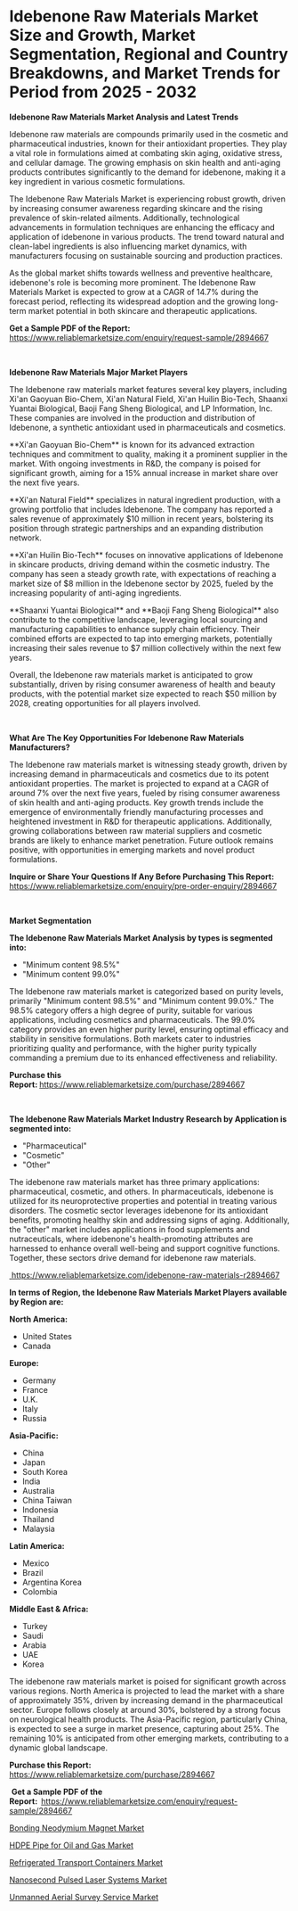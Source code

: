<p><h1>Idebenone Raw Materials Market Size and Growth, Market Segmentation, Regional and Country Breakdowns, and Market Trends for Period from 2025 -  2032</h1></p><p><strong>Idebenone Raw Materials Market Analysis and Latest Trends</strong></p>
<p><p>Idebenone raw materials are compounds primarily used in the cosmetic and pharmaceutical industries, known for their antioxidant properties. They play a vital role in formulations aimed at combating skin aging, oxidative stress, and cellular damage. The growing emphasis on skin health and anti-aging products contributes significantly to the demand for idebenone, making it a key ingredient in various cosmetic formulations.</p><p>The Idebenone Raw Materials Market is experiencing robust growth, driven by increasing consumer awareness regarding skincare and the rising prevalence of skin-related ailments. Additionally, technological advancements in formulation techniques are enhancing the efficacy and application of idebenone in various products. The trend toward natural and clean-label ingredients is also influencing market dynamics, with manufacturers focusing on sustainable sourcing and production practices. </p><p>As the global market shifts towards wellness and preventive healthcare, idebenone's role is becoming more prominent. The Idebenone Raw Materials Market is expected to grow at a CAGR of 14.7% during the forecast period, reflecting its widespread adoption and the growing long-term market potential in both skincare and therapeutic applications.</p></p>
<p><strong>Get a Sample PDF of the Report:&nbsp;</strong> <a href="https://www.reliablemarketsize.com/enquiry/request-sample/2894667?utm_campaign=1895&utm_medium=2&utm_source=Github&utm_content=ia&utm_term=15032025&utm_id=idebenone-raw-materials">https://www.reliablemarketsize.com/enquiry/request-sample/2894667</a></p>
<p>&nbsp;</p>
<p><strong>Idebenone Raw Materials Major Market Players</strong></p>
<p><p>The Idebenone raw materials market features several key players, including Xi'an Gaoyuan Bio-Chem, Xi'an Natural Field, Xi'an Huilin Bio-Tech, Shaanxi Yuantai Biological, Baoji Fang Sheng Biological, and LP Information, Inc. These companies are involved in the production and distribution of Idebenone, a synthetic antioxidant used in pharmaceuticals and cosmetics.</p><p>**Xi'an Gaoyuan Bio-Chem** is known for its advanced extraction techniques and commitment to quality, making it a prominent supplier in the market. With ongoing investments in R&D, the company is poised for significant growth, aiming for a 15% annual increase in market share over the next five years. </p><p>**Xi'an Natural Field** specializes in natural ingredient production, with a growing portfolio that includes Idebenone. The company has reported a sales revenue of approximately $10 million in recent years, bolstering its position through strategic partnerships and an expanding distribution network.</p><p>**Xi'an Huilin Bio-Tech** focuses on innovative applications of Idebenone in skincare products, driving demand within the cosmetic industry. The company has seen a steady growth rate, with expectations of reaching a market size of $8 million in the Idebenone sector by 2025, fueled by the increasing popularity of anti-aging ingredients.</p><p>**Shaanxi Yuantai Biological** and **Baoji Fang Sheng Biological** also contribute to the competitive landscape, leveraging local sourcing and manufacturing capabilities to enhance supply chain efficiency. Their combined efforts are expected to tap into emerging markets, potentially increasing their sales revenue to $7 million collectively within the next few years.</p><p>Overall, the Idebenone raw materials market is anticipated to grow substantially, driven by rising consumer awareness of health and beauty products, with the potential market size expected to reach $50 million by 2028, creating opportunities for all players involved.</p></p>
<p>&nbsp;</p>
<p><strong>What Are The Key Opportunities For Idebenone Raw Materials Manufacturers?</strong></p>
<p><p>The Idebenone raw materials market is witnessing steady growth, driven by increasing demand in pharmaceuticals and cosmetics due to its potent antioxidant properties. The market is projected to expand at a CAGR of around 7% over the next five years, fueled by rising consumer awareness of skin health and anti-aging products. Key growth trends include the emergence of environmentally friendly manufacturing processes and heightened investment in R&D for therapeutic applications. Additionally, growing collaborations between raw material suppliers and cosmetic brands are likely to enhance market penetration. Future outlook remains positive, with opportunities in emerging markets and novel product formulations.</p></p>
<p><strong>Inquire or Share Your Questions If Any Before Purchasing This Report:</strong> <a href="https://www.reliablemarketsize.com/enquiry/pre-order-enquiry/2894667?utm_campaign=1895&utm_medium=2&utm_source=Github&utm_content=ia&utm_term=15032025&utm_id=idebenone-raw-materials">https://www.reliablemarketsize.com/enquiry/pre-order-enquiry/2894667</a></p>
<p>&nbsp;</p>
<p><strong>Market Segmentation</strong></p>
<p><strong>The Idebenone Raw Materials Market Analysis by types is segmented into:</strong></p>
<p><ul><li>"Minimum content 98.5%"</li><li>"Minimum content 99.0%"</li></ul></p>
<p><p>The Idebenone raw materials market is categorized based on purity levels, primarily "Minimum content 98.5%" and "Minimum content 99.0%." The 98.5% category offers a high degree of purity, suitable for various applications, including cosmetics and pharmaceuticals. The 99.0% category provides an even higher purity level, ensuring optimal efficacy and stability in sensitive formulations. Both markets cater to industries prioritizing quality and performance, with the higher purity typically commanding a premium due to its enhanced effectiveness and reliability.</p></p>
<p><strong>Purchase this Report:&nbsp;</strong><a href="https://www.reliablemarketsize.com/purchase/2894667?utm_campaign=1895&utm_medium=2&utm_source=Github&utm_content=ia&utm_term=15032025&utm_id=idebenone-raw-materials">https://www.reliablemarketsize.com/purchase/2894667</a></p>
<p>&nbsp;</p>
<p><strong>The Idebenone Raw Materials Market Industry Research by Application is segmented into:</strong></p>
<p><ul><li>"Pharmaceutical"</li><li>"Cosmetic"</li><li>"Other"</li></ul></p>
<p><p>The idebenone raw materials market has three primary applications: pharmaceutical, cosmetic, and others. In pharmaceuticals, idebenone is utilized for its neuroprotective properties and potential in treating various disorders. The cosmetic sector leverages idebenone for its antioxidant benefits, promoting healthy skin and addressing signs of aging. Additionally, the "other" market includes applications in food supplements and nutraceuticals, where idebenone's health-promoting attributes are harnessed to enhance overall well-being and support cognitive functions. Together, these sectors drive demand for idebenone raw materials.</p></p>
<p><a href="https://www.reliablemarketsize.com/idebenone-raw-materials-r2894667?utm_campaign=1895&utm_medium=2&utm_source=Github&utm_content=ia&utm_term=15032025&utm_id=idebenone-raw-materials">&nbsp;https://www.reliablemarketsize.com/idebenone-raw-materials-r2894667</a></p>
<p><strong>In terms of Region, the Idebenone Raw Materials Market Players available by Region are:</strong></p>
<p>
    <p> <strong> North America: </strong>
        <ul>
            <li>United States</li>
            <li>Canada</li>
        </ul>
        </p> 
    <p> <strong> Europe: </strong>
        <ul>
            <li>Germany</li>
            <li>France</li>
            <li>U.K.</li>
            <li>Italy</li>
            <li>Russia</li>
        </ul>
        </p> 
    <p> <strong> Asia-Pacific: </strong>
        <ul>
            <li>China</li>
            <li>Japan</li>
            <li>South Korea</li>
            <li>India</li>
            <li>Australia</li>
            <li>China Taiwan</li>
            <li>Indonesia</li>
            <li>Thailand</li>
            <li>Malaysia</li>
        </ul>
        </p> 
    <p> <strong> Latin America: </strong>
        <ul>
            <li>Mexico</li>
            <li>Brazil</li>
            <li>Argentina Korea</li>
            <li>Colombia</li>
        </ul>
        </p> 
    <p> <strong> Middle East & Africa: </strong>
        <ul>
            <li>Turkey</li>
            <li>Saudi</li>
            <li>Arabia</li>
            <li>UAE</li>
            <li>Korea</li>
        </ul>
    </p>
    </p>
<p><p>The idebenone raw materials market is poised for significant growth across various regions. North America is projected to lead the market with a share of approximately 35%, driven by increasing demand in the pharmaceutical sector. Europe follows closely at around 30%, bolstered by a strong focus on neurological health products. The Asia-Pacific region, particularly China, is expected to see a surge in market presence, capturing about 25%. The remaining 10% is anticipated from other emerging markets, contributing to a dynamic global landscape.</p></p>
<p><strong>Purchase this Report: </strong><a href="https://www.reliablemarketsize.com/purchase/2894667?utm_campaign=1895&utm_medium=2&utm_source=Github&utm_content=ia&utm_term=15032025&utm_id=idebenone-raw-materials">https://www.reliablemarketsize.com/purchase/2894667</a></p>
<p>&nbsp;<strong>Get a Sample PDF of the Report:&nbsp;&nbsp;</strong><a href="https://www.reliablemarketsize.com/enquiry/request-sample/2894667?utm_campaign=1895&utm_medium=2&utm_source=Github&utm_content=ia&utm_term=15032025&utm_id=idebenone-raw-materials">https://www.reliablemarketsize.com/enquiry/request-sample/2894667</a></p>
<p><strong></strong></p>
<p><p><a href="https://github.com/bibzmuiko/Market-Research-Report-List-1/blob/main/bonding-neodymium-magnet-market.md?utm_campaign=1895&utm_medium=2&utm_source=Github&utm_content=ia&utm_term=15032025&utm_id=idebenone-raw-materials">Bonding Neodymium Magnet Market</a></p><p><a href="https://github.com/ikokwuihepa/Market-Research-Report-List-1/blob/main/hdpe-pipe-for-oil-and-gas-market.md?utm_campaign=1895&utm_medium=2&utm_source=Github&utm_content=ia&utm_term=15032025&utm_id=idebenone-raw-materials">HDPE Pipe for Oil and Gas Market</a></p><p><a href="https://github.com/linnuripat/Market-Research-Report-List-1/blob/main/refrigerated-transport-containers-market.md?utm_campaign=1895&utm_medium=2&utm_source=Github&utm_content=ia&utm_term=15032025&utm_id=idebenone-raw-materials">Refrigerated Transport Containers Market</a></p><p><a href="https://github.com/kumadenthela/Market-Research-Report-List-1/blob/main/nanosecond-pulsed-laser-systems-market.md?utm_campaign=1895&utm_medium=2&utm_source=Github&utm_content=ia&utm_term=15032025&utm_id=idebenone-raw-materials">Nanosecond Pulsed Laser Systems Market</a></p><p><a href="https://github.com/larotnanonhx/Market-Research-Report-List-1/blob/main/unmanned-aerial-survey-service-market.md?utm_campaign=1895&utm_medium=2&utm_source=Github&utm_content=ia&utm_term=15032025&utm_id=idebenone-raw-materials">Unmanned Aerial Survey Service Market</a></p></p>